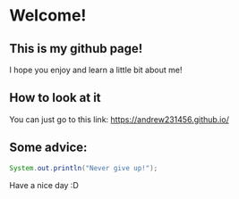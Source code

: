 # Welcome!
## This is my github page!
I hope you enjoy and learn a little bit about me!
## How to look at it
You can just go to this link: https://andrew231456.github.io/
## Some advice:
```java
System.out.println("Never give up!");
```
Have a nice day :D
